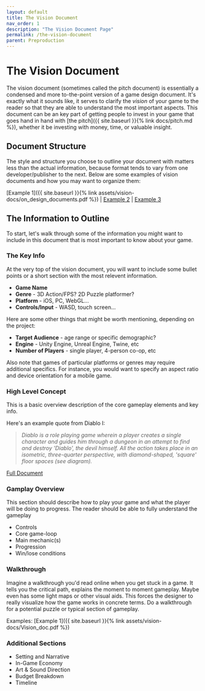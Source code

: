 ```yaml
---
layout: default
title: The Vision Document
nav_order: 1
description: "The Vision Document Page"
permalink: /the-vision-document
parent: Preproduction
---
```


# The Vision Document

The vision document (sometimes called the pitch document) is essentially a condensed and more to-the-point version of a game design document. It's exactly what it sounds like, it serves to clarify the *vision* of your game to the reader so that they are able to understand the most important aspects. This document can be an key part of getting people to invest in your game that goes hand in hand with [the pitch]({{ site.baseurl }}{% link docs/pitch.md %}), whether it be investing with money, time, or valuable insight.

## Document Structure

The style and structure you choose to outline your document with matters less than the actual information, because format tends to vary from one developer/publisher to the next. Below are some examples of vision documents and how you may want to organize them:

[Example 1]({{ site.baseurl }}{% link assets/vision-docs/on_design_documents.pdf %}) | [Example 2]() | [Example 3]()

## The Information to Outline

To start, let's walk through some of the information you might want to include in this document that is most important to know about your game. 

### The Key Info 

At the very top of the vision document, you will want to include some bullet points or a short section with the most relevent information. 

* **Game Name**
* **Genre** - 3D Action/FPS? 2D Puzzle platformer?
* **Platform** - iOS, PC, WebGL...
* **Controls/Input** - WASD, touch screen...

Here are some other things that might be worth mentioning, depending on the project:

* **Target Audience** - age range or specific demographic?
* **Engine** - Unity Engine, Unreal Engine, Twine, etc
* **Number of Players** - single player, 4-person co-op, etc

Also note that games of particular platforms or genres may require additional specifics. For instance, you would want to specify an aspect ratio and device orientation for a mobile game. 

### High Level Concept 

This is a basic overview description of the core gameplay elements and key info.

Here's an example quote from Diablo I:

> *Diablo is a role playing game wherein a player creates a single character and guides him through a dungeon in an attempt to find and destroy 'Diablo', the devil himself. All the action takes place in an isometric, three-quarter perspective, with diamond-shaped, 'square' floor spaces (see diagram).*

[Full Document](http://www.graybeardgames.com/download/diablo_pitch.pdf)

### Gamplay Overview

This section should describe how to play your game and what the player will be doing to progress. The reader should be able to fully understand the gameplay 

* Controls
* Core game-loop
* Main mechanic(s)
* Progression
* Win/lose conditions

### Walkthrough

 Imagine a walkthrough you'd read online when you get stuck in a game. It tells you the critical path, explains the moment to moment gameplay. Maybe even has some light maps or other visual aids. This forces the designer to really visualize how the game works in concrete terms. Do a walkthrough for a potential puzzle or typical section of gameplay.

 Examples:
 [Example 1]({{ site.baseurl }}{% link assets/vision-docs/Vision_doc.pdf %})

### Additional Sections
* Setting and Narrative
* In-Game Economy
* Art & Sound Direction
* Budget Breakdown
* Timeline
